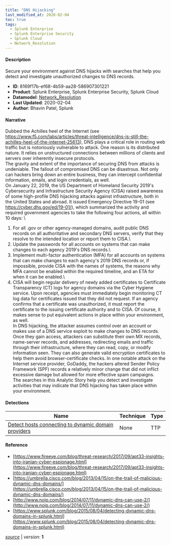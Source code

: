 ```yaml
---
title: "DNS Hijacking"
last_modified_at: 2020-02-04
toc: true
tags:
  - Splunk Enterprise
  - Splunk Enterprise Security
  - Splunk Cloud
  - Network_Resolution
---
```


#### Description

Secure your environment against DNS hijacks with searches that help you detect and investigate unauthorized changes to DNS records.

- **ID**: 8169f17b-ef68-4b59-aa28-586907301221
- **Product**: Splunk Enterprise, Splunk Enterprise Security, Splunk Cloud
- **Datamodel**: [Network_Resolution](https://docs.splunk.com/Documentation/CIM/latest/User/NetworkResolution)
- **Last Updated**: 2020-02-04
- **Author**: Bhavin Patel, Splunk

#### Narrative

Dubbed the Achilles heel of the Internet (see https://www.f5.com/labs/articles/threat-intelligence/dns-is-still-the-achilles-heel-of-the-internet-25613), DNS plays a critical role in routing web traffic but is notoriously vulnerable to attack. One reason is its distributed nature. It relies on unstructured connections between millions of clients and servers over inherently insecure protocols.\
The gravity and extent of the importance of securing DNS from attacks is undeniable. The fallout of compromised DNS can be disastrous. Not only can hackers bring down an entire business, they can intercept confidential information, emails, and login credentials, as well. \
On January 22, 2019, the US Department of Homeland Security 2019's Cybersecurity and Infrastructure Security Agency (CISA) raised awareness of some high-profile DNS hijacking attacks against infrastructure, both in the United States and abroad. It issued Emergency Directive 19-01 (see https://cyber.dhs.gov/ed/19-01/), which summarized the activity and required government agencies to take the following four actions, all within 10 days: \
1. For all .gov or other agency-managed domains, audit public DNS records on all authoritative and secondary DNS servers, verify that they resolve to the intended location or report them to CISA.\
1. Update the passwords for all accounts on systems that can make changes to each agency 2019's DNS records.\
1. Implement multi-factor authentication (MFA) for all accounts on systems that can make changes to each agency's 2019 DNS records or, if impossible, provide CISA with the names of systems, the reasons why MFA cannot be enabled within the required timeline, and an ETA for when it can be enabled.\
1. CISA will begin regular delivery of newly added certificates to Certificate Transparency (CT) logs for agency domains via the Cyber Hygiene service. Upon receipt, agencies must immediately begin monitoring CT log data for certificates issued that they did not request. If an agency confirms that a certificate was unauthorized, it must report the certificate to the issuing certificate authority and to CISA. Of course, it makes sense to put equivalent actions in place within your environment, as well. \
In DNS hijacking, the attacker assumes control over an account or makes use of a DNS service exploit to make changes to DNS records. Once they gain access, attackers can substitute their own MX records, name-server records, and addresses, redirecting emails and traffic through their infrastructure, where they can read, copy, or modify information seen. They can also generate valid encryption certificates to help them avoid browser-certificate checks. In one notable attack on the Internet service provider, GoDaddy, the hackers altered Sender Policy Framework (SPF) records a relatively minor change that did not inflict excessive damage but allowed for more effective spam campaigns.\
The searches in this Analytic Story help you detect and investigate activities that may indicate that DNS hijacking has taken place within your environment.

#### Detections

| Name        | Technique   | Type         |
| ----------- | ----------- |--------------|
| [Detect hosts connecting to dynamic domain providers](/network/detect_hosts_connecting_to_dynamic_domain_providers/) | None | TTP |

#### Reference

* [https://www.fireeye.com/blog/threat-research/2017/09/apt33-insights-into-iranian-cyber-espionage.html](https://www.fireeye.com/blog/threat-research/2017/09/apt33-insights-into-iranian-cyber-espionage.html)
* [https://umbrella.cisco.com/blog/2013/04/15/on-the-trail-of-malicious-dynamic-dns-domains/](https://umbrella.cisco.com/blog/2013/04/15/on-the-trail-of-malicious-dynamic-dns-domains/)
* [http://www.noip.com/blog/2014/07/11/dynamic-dns-can-use-2/](http://www.noip.com/blog/2014/07/11/dynamic-dns-can-use-2/)
* [https://www.splunk.com/blog/2015/08/04/detecting-dynamic-dns-domains-in-splunk.html](https://www.splunk.com/blog/2015/08/04/detecting-dynamic-dns-domains-in-splunk.html)



[*source*](https://github.com/splunk/security_content/tree/develop/stories/dns_hijacking.yml) \| *version*: **1**